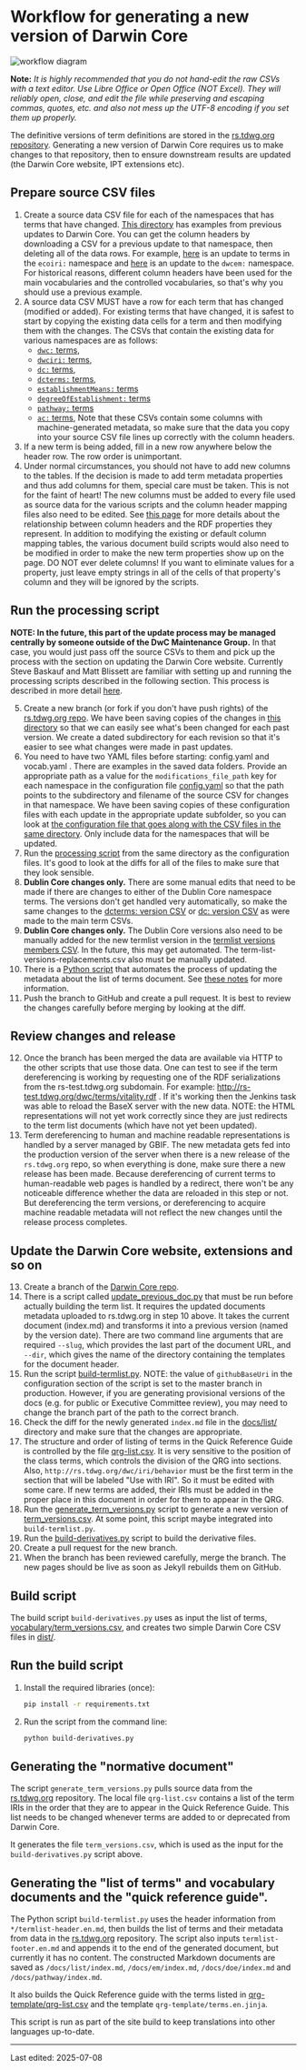 # Workflow for generating a new version of Darwin Core

![workflow diagram](workflow_diagram.png)

**Note:** *It is highly recommended that you do not hand-edit the raw CSVs with a text editor. Use Libre Office or Open Office (NOT Excel). They will reliably open, close, and edit the file while preserving and escaping commas, quotes, etc. and also not mess up the UTF-8 encoding if you set them up properly.*

The definitive versions of term definitions are stored in the [rs.tdwg.org repository](https://github.com/tdwg/rs.tdwg.org/).  Generating a new version of Darwin Core requires us to make changes to that repository, then to ensure downstream results are updated (the Darwin Core website, IPT extensions etc).

## Prepare source CSV files

1. Create a source data CSV file for each of the namespaces that has terms that have changed. [This directory](https://github.com/tdwg/rs.tdwg.org/tree/master/process/dwc-revisions/) has examples from previous updates to Darwin Core. You can get the column headers by downloading a CSV for a previous update to that namespace, then deleting all of the data rows. For example, [here](https://github.com/tdwg/rs.tdwg.org/blob/master/process/dwc-revisions/eco-2025-07-10/ecoiri.csv) is an update to terms in the `ecoiri:` namespace and [here](https://github.com/tdwg/rs.tdwg.org/blob/master/process/dwc-revisions/em-2025-06-12/establishmentmeans_terms_2025-06-12.csv) is an update to the `dwcem:` namespace. For historical reasons, different column headers have been used for the main vocabularies and the controlled vocabularies, so that's why you should use a previous example. 
2. A source data CSV MUST have a row for each term that has changed (modified or added). For existing terms that have changed, it is safest to start by copying the existing data cells for a term and then modifying them with the changes. The CSVs that contain the existing data for various namespaces are as follows:
   * [`dwc:` terms](https://github.com/tdwg/rs.tdwg.org/blob/master/terms/terms.csv),
   * [`dwciri:` terms](https://github.com/tdwg/rs.tdwg.org/blob/master/iri/iri.csv),
   * [`dc:` terms](https://github.com/tdwg/rs.tdwg.org/blob/master/dc-for-dwc/dc-for-dwc.csv),
   * [`dcterms:` terms](https://github.com/tdwg/rs.tdwg.org/blob/master/dcterms-for-dwc/dcterms-for-dwc.csv),
   * [`establishmentMeans:` terms](https://github.com/tdwg/rs.tdwg.org/blob/master/establishmentMeans/establishmentMeans.csv)
   * [`degreeOfEstablishment:` terms](https://github.com/tdwg/rs.tdwg.org/blob/master/degreeOfEstablishment/degreeOfEstablishment.csv)
   * [`pathway:` terms](https://github.com/tdwg/rs.tdwg.org/blob/master/pathway/pathway.csv)
   * [`ac:` terms](https://github.com/tdwg/rs.tdwg.org/blob/master/ac-for-dwc/ac-for-dwc.csv),
Note that these CSVs contain some columns with machine-generated metadata, so make sure that the data you copy into your source CSV file lines up correctly with the column headers.
3. If a new term is being added, fill in a new row anywhere below the header row. The row order is unimportant.
4. Under normal circumstances, you should not have to add new columns to the tables. If the decision is made to add term metadata properties and thus add columns for them, special care must be taken. This is not for the faint of heart! The new columns must be added to every file used as source data for the various scripts and the column header mapping files also need to be edited. See [this page](https://github.com/tdwg/rs.tdwg.org/blob/master/process/process-vocabulary.md#31-modifying-the-column-header-mapping-file) for more details about the relationship between column headers and the RDF properties they represent. In addition to modifying the existing or default column mapping tables, the various document build scripts would also need to be modified in order to make the new term properties show up on the page. DO NOT ever delete columns! If you want to eliminate values for a property, just leave empty strings in all of the cells of that property's column and they will be ignored by the scripts.

## Run the processing script

**NOTE: In the future, this part of the update process may be managed centrally by someone outside of the DwC Maintenance Group.** In that case, you would just pass off the source CSVs to them and pick up the process with the section on updating the Darwin Core website. Currently Steve Baskauf and Matt Blissett are familiar with setting up and running the processing scripts described in the following section. This process is described in more detail [here](https://github.com/tdwg/rs.tdwg.org/blob/master/process/process-vocabulary.md).

5. Create a new branch (or fork if you don't have push rights) of the [rs.tdwg.org repo](https://github.com/tdwg/rs.tdwg.org). We have been saving copies of the changes in [this directory](https://github.com/tdwg/rs.tdwg.org/tree/master/process/dwc-revisions) so that we can easily see what's been changed for each past version. We create a dated subdirectory for each revision so that it's easier to see what changes were made in past updates.
6. You need to have two YAML files before starting: config.yaml and vocab.yaml . There are examples in the saved data folders. Provide an appropriate path as a value for the `modifications_file_path` key for each namespace in the configuration file [config.yaml](https://github.com/tdwg/rs.tdwg.org/blob/master/process/config.yaml) so that the path points to the subdirectory and filename of the source CSV for changes in that namespace. We have been saving copies of these configuration files with each update in the appropriate update subfolder, so you can look at [the configuration file that goes along with the CSV files in the same directory](https://github.com/tdwg/rs.tdwg.org/blob/master/process/dwc-revisions/dwc-revisions-2023-09-18/config.yaml). Only include data for the namespaces that will be updated.
7. Run the [processing script](https://github.com/tdwg/rs.tdwg.org/blob/master/process/process.py) from the same directory as the configuration files. It's good to look at the diffs for all of the files to make sure that they look sensible.
8. **Dublin Core changes only.** There are some manual edits that need to be made if there are changes to either of the Dublin Core namespace terms. The versions don't get handled very automatically, so make the same changes to the [dcterms: version CSV](https://github.com/tdwg/rs.tdwg.org/blob/master/dcterms-for-dwc-versions/dcterms-for-dwc-versions.csv) or [dc: version CSV](https://github.com/tdwg/rs.tdwg.org/blob/master/dc-for-dwc-versions/dc-for-dwc-versions.csv) as were made to the main term CSVs.
9. **Dublin Core changes only.** The Dublin Core versions also need to be manually added for the new termlist version in the [termlist versions members CSV](https://github.com/tdwg/rs.tdwg.org/blob/master/term-lists-versions/term-lists-versions-members.csv). In the future, this may get automated. The term-list-versions-replacements.csv also must be manually updated.
10. There is a [Python script](https://github.com/tdwg/rs.tdwg.org/blob/master/process/document_metadata_processing/tdwg_docs_metadata_update.py) that automates the process of updating the metadata about the list of terms document. See [these notes](https://github.com/tdwg/rs.tdwg.org/blob/master/process/process-vocabulary.md#5-managing-documents-metadata-via-python-script) for more information.
11. Push the branch to GitHub and create a pull request. It is best to review the changes carefully before merging by looking at the diff.

## Review changes and release

12. Once the branch has been merged the data are available via HTTP to the other scripts that use those data. One can test to see if the term dereferencing is working by requesting one of the RDF serializations from the rs-test.tdwg.org subdomain. For example: http://rs-test.tdwg.org/dwc/terms/vitality.rdf . If it's working then the Jenkins task was able to reload the BaseX server with the new data. NOTE: the HTML representations will not yet work correctly since they are just redirects to the term list documents (which have not yet been updated).
13. Term dereferencing to human and machine readable representations is handled by a server managed by GBIF. The new metadata gets fed into the production version of the server when there is a new release of the `rs.tdwg.org` repo, so when everything is done, make sure there a new release has been made. Because dereferencing of current terms to human-readable web pages is handled by a redirect, there won't be any noticeable difference whether the data are reloaded in this step or not. But dereferencing the term versions, or dereferencing to acquire machine readable metadata will not reflect the new changes until the release process completes.

## Update the Darwin Core website, extensions and so on

13. Create a branch of the [Darwin Core repo](https://github.com/tdwg/dwc).
14. There is a script called [update_previous_doc.py](https://github.com/tdwg/dwc/blob/master/build/update_previous_doc.py) that must be run before actually building the term list. It requires the updated documents metadata uploaded to rs.tdwg.org in step 10 above. It takes the current document (index.md) and transforms it into a previous version (named by the version date). There are two command line arguments that are required `--slug`, which provides the last part of the document URL, and `--dir`, which gives the name of the directory containing the templates for the document header.
15. Run the script [build-termlist.py](https://github.com/tdwg/dwc/blob/master/build/build-termlist.py). NOTE: the value of `githubBaseUri` in the configuration section of the script is set to the master branch in production. However, if you are generating provisional versions of the docs (e.g. for public or Executive Committee review), you may need to change the branch part of the path to the correct branch.
16. Check the diff for the newly generated `index.md` file in the [docs/list/](https://github.com/tdwg/dwc/tree/master/docs/list) directory and make sure that the changes are appropriate.
17. The structure and order of listing of terms in the Quick Reference Guide is controlled by the file [qrg-list.csv](https://github.com/tdwg/dwc/blob/master/build/qrg-list.csv). It is very sensitive to the position of the class terms, which controls the division of the QRG into sections. Also, `http://rs.tdwg.org/dwc/iri/behavior` must be the first term in the section that will be labeled "Use with IRI". So it must be edited with some care. If new terms are added, their IRIs must be added in the proper place in this document in order for them to appear in the QRG.
18. Run the [generate_term_versions.py](https://github.com/tdwg/dwc/blob/master/build/generate_term_versions.py) script to generate a new version of [term_versions.csv](https://github.com/tdwg/dwc/blob/master/vocabulary/term_versions.csv). At some point, this script maybe integrated into `build-termlist.py`.
19. Run the [build-derivatives.py](https://github.com/tdwg/dwc/blob/master/build/build-derivatives.py) script to build the derivative files.
20. Create a pull request for the new branch.
21. When the branch has been reviewed carefully, merge the branch. The new pages should be live as soon as Jekyll rebuilds them on GitHub.

## Build script

The build script `build-derivatives.py` uses as input the list of terms, [vocabulary/term_versions.csv](../vocabulary/term_versions.csv), and creates two simple Darwin Core CSV files in [dist/](../dist/).

## Run the build script

1. Install the required libraries (once):

    ```bash
    pip install -r requirements.txt
    ```

2. Run the script from the command line:

    ```bash
    python build-derivatives.py
    ```

## Generating the "normative document"

The script `generate_term_versions.py` pulls source data from the [rs.tdwg.org](http://github.com/tdwg/rs.tdwg.org) repository. The local file `qrg-list.csv` contains a list of the term IRIs in the order that they are to appear in the Quick Reference Guide. This list needs to be changed whenever terms are added to or deprecated from Darwin Core.

It generates the file `term_versions.csv`, which is used as the input for the `build-derivatives.py` script above.

## Generating the "list of terms" and vocabulary documents and the "quick reference guide".

The Python script `build-termlist.py` uses the header information from `*/termlist-header.en.md`, then builds the list of terms and their metadata from data in the [rs.tdwg.org](http://github.com/tdwg/rs.tdwg.org) repository. The script also inputs `termlist-footer.en.md` and appends it to the end of the generated document, but currently it has no content. The constructed Markdown documents are saved as `/docs/list/index.md`, `/docs/em/index.md`, `/docs/doe/index.md` and `/docs/pathway/index.md`.

It also builds the Quick Reference guide with the terms listed in [qrg-template/qrg-list.csv](qrg-template/qrg-list.csv) and the template `qrg-template/terms.en.jinja`.

This script is run as part of the site build to keep translations into other languages up-to-date.

------
Last edited: 2025-07-08
